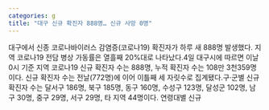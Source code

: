 ```yaml
---
categories: g
title: "대구 신규 확진자 888명… 신규 사망 0명"
---
```

대구에서 신종 코로나바이러스 감염증(코로나19) 확진자가 하루 새 888명 발생했다. 지역 코로나19 전담 병상 가동률은 열흘째 20%대로 나타났다.4일 대구시에 따르면 이날 0시 기준 지역 코로나19 신규 확진자 수는 888명, 누적 확진자 수는 108만 3천359명이다. 신규 확진자 수는 전날(772명)에 이어 이틀째 세 자릿수로 집계됐다.구·군별 신규 확진자 수는 달서구 186명, 북구 185명, 동구 160명, 수성구 123명, 달성군 102명, 남구 30명, 중구 29명, 서구 29명, 타 지역 44명이다. 연령대별 신규